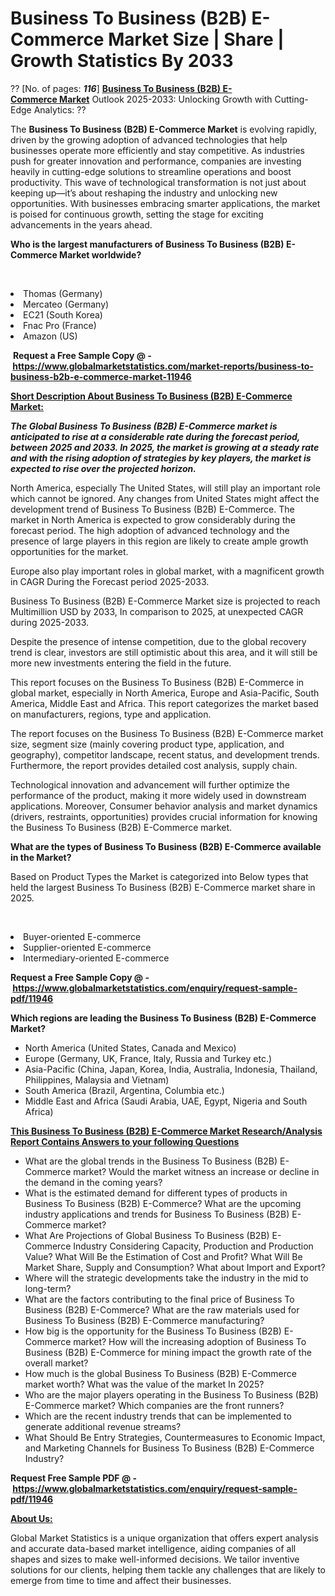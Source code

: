 <H1>Business To Business (B2B) E-Commerce Market Size | Share | Growth Statistics By 2033</H1><p>?? [No. of pages:&nbsp;<strong><em>116</em></strong>]&nbsp;<strong><a href="https://www.globalmarketstatistics.com/market-reports/business-to-business-b2b-e-commerce-market-11946">Business To Business (B2B) E-Commerce&nbsp;Market</a></strong>&nbsp;Outlook 2025-2033: Unlocking Growth with Cutting-Edge Analytics: ??</p><p>The <strong>Business To Business (B2B) E-Commerce Market</strong> is evolving rapidly, driven by the growing adoption of advanced technologies that help businesses operate more efficiently and stay competitive. As industries push for greater innovation and performance, companies are investing heavily in cutting-edge solutions to streamline operations and boost productivity. This wave of technological transformation is not just about keeping up&mdash;it&rsquo;s about reshaping the industry and unlocking new opportunities. With businesses embracing smarter applications, the market is poised for continuous growth, setting the stage for exciting advancements in the years ahead.</p><p><strong>Who is the largest manufacturers of Business To Business (B2B) E-Commerce Market worldwide?</strong></p><p>&nbsp;<li>Thomas (Germany)<li>Mercateo (Germany)<li>EC21 (South Korea)<li>Fnac Pro (France)<li>Amazon (US)</p><p>&nbsp;<strong>Request a Free Sample Copy @ -&nbsp;<a href="https://www.globalmarketstatistics.com/market-reports/business-to-business-b2b-e-commerce-market-11946">https://www.globalmarketstatistics.com/market-reports/business-to-business-b2b-e-commerce-market-11946</a></strong></p><p><strong><u>Short Description About Business To Business (B2B) E-Commerce Market:</u></strong></p><p><strong><em>The Global Business To Business (B2B) E-Commerce market is anticipated to rise at a considerable rate during the forecast period, between 2025 and 2033. In 2025, the market is growing at a steady rate and with the rising adoption of strategies by key players, the market is expected to rise over the projected horizon.</em></strong></p><p>North America, especially The United States, will still play an important role which cannot be ignored. Any changes from United States might affect the development trend of Business To Business (B2B) E-Commerce. The market in North America is expected to grow considerably during the forecast period. The high adoption of advanced technology and the presence of large players in this region are likely to create ample growth opportunities for the market.</p><p>Europe also play important roles in global market, with a magnificent growth in CAGR During the Forecast period 2025-2033.</p><p>Business To Business (B2B) E-Commerce Market size is projected to reach Multimillion USD by 2033, In comparison to 2025, at unexpected CAGR during 2025-2033.</p><p>Despite the presence of intense competition, due to the global recovery trend is clear, investors are still optimistic about this area, and it will still be more new investments entering the field in the future.</p><p>This report focuses on the Business To Business (B2B) E-Commerce in global market, especially in North America, Europe and Asia-Pacific, South America, Middle East and Africa. This report categorizes the market based on manufacturers, regions, type and application.</p><p>The report focuses on the Business To Business (B2B) E-Commerce market size, segment size (mainly covering product type, application, and geography), competitor landscape, recent status, and development trends. Furthermore, the report provides detailed cost analysis, supply chain.</p><p>Technological innovation and advancement will further optimize the performance of the product, making it more widely used in downstream applications. Moreover, Consumer behavior analysis and market dynamics (drivers, restraints, opportunities) provides crucial information for knowing the Business To Business (B2B) E-Commerce market.</p><p><strong>What are the types of Business To Business (B2B) E-Commerce available in the Market?</strong></p><p>Based on Product Types the Market is categorized into Below types that held the largest Business To Business (B2B) E-Commerce market share in 2025.</p><p>&nbsp;<li>Buyer-oriented E-commerce<li> Supplier-oriented E-commerce<li> Intermediary-oriented E-commerce&nbsp;</p><p><strong>Request a Free Sample Copy @ -&nbsp;<a href="https://www.globalmarketstatistics.com/enquiry/request-sample-pdf/11946">https://www.globalmarketstatistics.com/enquiry/request-sample-pdf/11946</a></strong></p><p><strong>Which regions are leading the Business To Business (B2B) E-Commerce Market?</strong></p><ul><li>North America (United States, Canada and Mexico)</li><li>Europe (Germany, UK, France, Italy, Russia and Turkey etc.)</li><li>Asia-Pacific (China, Japan, Korea, India, Australia, Indonesia, Thailand, Philippines, Malaysia and Vietnam)</li><li>South America (Brazil, Argentina, Columbia etc.)</li><li>Middle East and Africa (Saudi Arabia, UAE, Egypt, Nigeria and South Africa)</li></ul><p><strong><u>This Business To Business (B2B) E-Commerce Market Research/Analysis Report Contains Answers to your following Questions</u></strong></p><ul><li>What are the global trends in the Business To Business (B2B) E-Commerce market? Would the market witness an increase or decline in the demand in the coming years?</li><li>What is the estimated demand for different types of products in Business To Business (B2B) E-Commerce? What are the upcoming industry applications and trends for Business To Business (B2B) E-Commerce market?</li><li>What Are Projections of Global Business To Business (B2B) E-Commerce Industry Considering Capacity, Production and Production Value? What Will Be the Estimation of Cost and Profit? What Will Be Market Share, Supply and Consumption? What about Import and Export?</li><li>Where will the strategic developments take the industry in the mid to long-term?</li><li>What are the factors contributing to the final price of Business To Business (B2B) E-Commerce? What are the raw materials used for Business To Business (B2B) E-Commerce manufacturing?</li><li>How big is the opportunity for the Business To Business (B2B) E-Commerce market? How will the increasing adoption of Business To Business (B2B) E-Commerce for mining impact the growth rate of the overall market?</li><li>How much is the global Business To Business (B2B) E-Commerce market worth? What was the value of the market In 2025?</li><li>Who are the major players operating in the Business To Business (B2B) E-Commerce market? Which companies are the front runners?</li><li>Which are the recent industry trends that can be implemented to generate additional revenue streams?</li><li>What Should Be Entry Strategies, Countermeasures to Economic Impact, and Marketing Channels for Business To Business (B2B) E-Commerce Industry?</li></ul><p><strong>Request Free Sample PDF @ -&nbsp;<a href="https://www.globalmarketstatistics.com/enquiry/request-sample-pdf/11946">https://www.globalmarketstatistics.com/enquiry/request-sample-pdf/11946</a></strong></p><p><strong><u>About Us:</u></strong></p><p>Global Market Statistics&nbsp;is a unique organization that offers expert analysis and accurate data-based market intelligence, aiding companies of all shapes and sizes to make well-informed decisions. We tailor inventive solutions for our clients, helping them tackle any challenges that are likely to emerge from time to time and affect their businesses.</p>
